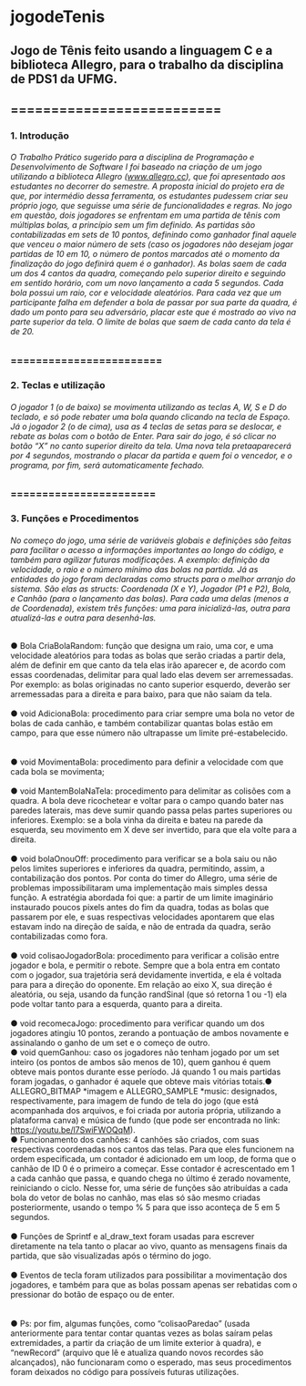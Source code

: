 # jogodeTenis
## Jogo de Tênis feito usando a linguagem C e a biblioteca Allegro, para o trabalho da disciplina de PDS1 da UFMG. 
## ========================== <br>

### 1. Introdução <br>
###### O Trabalho Prático sugerido para a disciplina de Programação e Desenvolvimento de Software I foi baseado na criação de um jogo utilizando a biblioteca Allegro (www.allegro.cc), que foi apresentado aos estudantes no decorrer do semestre. A proposta inicial do projeto era de que, por intermédio dessa ferramenta, os estudantes pudessem criar seu próprio jogo, que seguisse uma série de funcionalidades e regras. No jogo em questão, dois jogadores se enfrentam em uma partida de tênis com múltiplas bolas, a princípio sem um fim definido. As partidas são contabilizadas em sets de 10 pontos, definindo como ganhador final aquele que venceu o maior número de sets (caso os jogadores não desejam jogar partidas de 10 em 10, o número de pontos marcados até o momento da finalização do jogo definirá quem é o ganhador). As bolas saem de cada um dos 4 cantos da quadra, começando pelo superior direito e seguindo em sentido horário, com um novo lançamento a cada 5 segundos. Cada bola possui um raio, cor e velocidade aleatórios. Para cada vez que um participante falha em defender a bola de passar por sua parte da quadra, é dado um ponto para seu adversário, placar este que é mostrado ao vivo na parte superior da tela. O limite de bolas que saem de cada canto da tela é de 20.

### ======================== <br>
### 2. Teclas e utilização <br>
###### O jogador 1 (o de baixo) se movimenta utilizando as teclas A, W, S e D do teclado, e só pode rebater uma bola quando clicando na tecla de Espaço. Já o jogador 2 (o de cima), usa as 4 teclas de setas para se deslocar, e rebate as bolas com o botão de Enter. Para sair do jogo, é só clicar no botão “X” no canto superior direito da tela. Uma nova tela pretaaparecerá por 4 segundos, mostrando o placar da partida e quem foi o vencedor, e o programa, por fim, será automaticamente fechado.
### =======================<br>
### 3. Funções e Procedimentos<br>
###### No começo do jogo, uma série de variáveis globais e definições são feitas para facilitar o acesso a informações importantes ao longo do código, e também para agilizar futuras modificações. A exemplo: definição da velocidade, o raio e o número mínimo das bolas na partida. Já as entidades do jogo foram declaradas como structs para o melhor arranjo do sistema. São elas as structs: Coordenada (X e Y), Jogador (P1 e P2), Bola, e Canhão (para o lançamento das bolas). Para cada uma delas (menos a de Coordenada), existem três funções: uma para inicializá-las, outra para atualizá-las e outra para desenhá-las.
● Bola CriaBolaRandom: função que designa um raio, uma cor, e uma velocidade
aleatórios para todas as bolas que serão criadas a partir dela, além de definir em
que canto da tela elas irão aparecer e, de acordo com essas coordenadas, delimitar
para qual lado elas devem ser arremessadas. Por exemplo: as bolas originadas no
canto superior esquerdo, deverão ser arremessadas para a direita e para baixo, para
que não saiam da tela.<br><br>
● void AdicionaBola: procedimento para criar sempre uma bola no vetor de bolas de
cada canhão, e também contabilizar quantas bolas estão em campo, para que esse
número não ultrapasse um limite pré-estabelecido.<br><br><br>
● void MovimentaBola: procedimento para definir a velocidade com que cada bola se
movimenta;<br><br>
● void MantemBolaNaTela: procedimento para delimitar as colisões com a quadra. A
bola deve ricochetear e voltar para o campo quando bater nas paredes laterais, mas
deve sumir quando passa pelas partes superiores ou inferiores. Exemplo: se a bola
vinha da direita e bateu na parede da esquerda, seu movimento em X deve ser
invertido, para que ela volte para a direita.<br><br>
● void bolaOnouOff: procedimento para verificar se a bola saiu ou não pelos limites
superiores e inferiores da quadra, permitindo, assim, a contabilização dos pontos.
Por conta do timer do Allegro, uma série de problemas impossibilitaram uma
implementação mais simples dessa função. A estratégia abordada foi que: a partir
de um limite imaginário instaurado poucos pixels antes do fim da quadra, todas as
bolas que passarem por ele, e suas respectivas velocidades apontarem que elas
estavam indo na direção de saída, e não de entrada da quadra, serão contabilizadas
como fora.<br><br>
● void colisaoJogadorBola: procedimento para verificar a colisão entre jogador e
bola, e permitir o rebote. Sempre que a bola entra em contato com o jogador, sua
trajetória será devidamente invertida, e ela é voltada para para a direção do
oponente. Em relação ao eixo X, sua direção é aleatória, ou seja, usando da função
randSinal (que só retorna 1 ou -1) ela pode voltar tanto para a esquerda, quanto
para a direita.<br><br>
● void recomecaJogo: procedimento para verificar quando um dos jogadores atingiu
10 pontos, zerando a pontuação de ambos novamente e assinalando o ganho de um
set e o começo de outro.<br>
● void quemGanhou: caso os jogadores não tenham jogado por um set inteiro (os
pontos de ambos são menos de 10), quem ganhou é quem obteve mais pontos
durante esse período. Já quando 1 ou mais partidas foram jogadas, o ganhador é
aquele que obteve mais vitórias totais.● ALLEGRO_BITMAP *imagem e ALLEGRO_SAMPLE *music: designados,
respectivamente, para imagem de fundo de tela do jogo (que está acompanhada dos
arquivos, e foi criada por autoria própria, utilizando a plataforma canva) e música de
fundo (que pode ser encontrada no link: https://youtu.be/l7SwiFWOQqM).<br>
● Funcionamento dos canhões: 4 canhões são criados, com suas respectivas
coordenadas nos cantos das telas. Para que eles funcionem na ordem especificada,
um contador é adicionado em um loop, de forma que o canhão de ID 0 é o primeiro a
começar. Esse contador é acrescentado em 1 a cada canhão que passa, e quando
chega no último é zerado novamente, reiniciando o ciclo. Nesse for, uma série de
funções são atribuídas a cada bola do vetor de bolas no canhão, mas elas só são
mesmo criadas posteriormente, usando o tempo % 5 para que isso aconteça de 5
em 5 segundos.<br><br>
● Funções de Sprintf e al_draw_text foram usadas para escrever diretamente na tela
tanto o placar ao vivo, quanto as mensagens finais da partida, que são visualizadas
após o término do jogo.<br><br>
● Eventos de tecla foram utilizados para possibilitar a movimentação dos jogadores, e
também para que as bolas possam apenas ser rebatidas com o pressionar do botão
de espaço ou de enter.<br><br><br>
● Ps: por fim, algumas funções, como “colisaoParedao” (usada anteriormente para
tentar contar quantas vezes as bolas saíram pelas extremidades, a partir da criação
de um limite exterior à quadra), e “newRecord” (arquivo que lê e atualiza quando
novos recordes são alcançados), não funcionaram como o esperado, mas seus
procedimentos foram deixados no código para possíveis futuras utilizações.<br>









